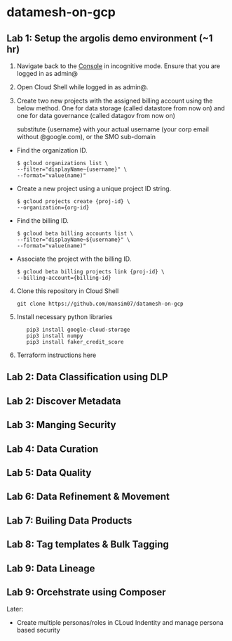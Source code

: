 # datamesh-on-gcp
## Lab 1: Setup the argolis demo environment (~1 hr) 
1. Navigate back to the [Console](https://console.cloud.google.com) in incognitive mode. Ensure that you are logged in as admin@

2. Open Cloud Shell while logged in as admin@.

2. Create two new projects with the assigned billing account using the below method. One for data storage (called datastore from now on) and one for data governance (called datagov from now on)
 
    substitute {username} with your actual username (your corp email without @google.com), or the SMO sub-domain
    
* Find the organization ID.
    ```shell
    $ gcloud organizations list \
    --filter="displayName~{username}" \
    --format="value(name)"
    ```

* Create a new project using a unique project ID string.
    ```shell
    $ gcloud projects create {proj-id} \
    --organization={org-id}
    ```

* Find the billing ID.
    ```shell
    $ gcloud beta billing accounts list \
    --filter="displayName~${username}" \
    --format="value(name)"
    ```

* Associate the project with the billing ID.
    ```shell
    $ gcloud beta billing projects link {proj-id} \
    --billing-account={billing-id}
    ```


4.  Clone this repository in Cloud Shell

    ```shell
    git clone https://github.com/mansim07/datamesh-on-gcp
    ```

5.  Install necessary python libraries
     
     ```shell
        pip3 install google-cloud-storage
        pip3 install numpy
        pip3 install faker_credit_score
    ```

6. Terraform instructions here 

## Lab 2: Data Classification using DLP

## Lab 2: Discover Metadata

## Lab 3: Manging Security

## Lab 4: Data Curation

## Lab 5: Data Quality

## Lab 6: Data Refinement & Movement 

## Lab 7: Builing Data Products

## Lab 8: Tag templates & Bulk Tagging

## Lab 9: Data Lineage 

## Lab 9: Orcehstrate using Composer

Later: 

 - Create multiple personas/roles in CLoud Indentity  and manage persona based security 


